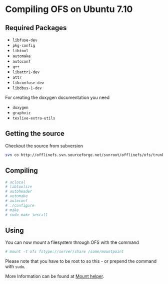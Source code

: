 # Compiling OFS on Ubuntu 7.10

## Required Packages

* `libfuse-dev`
* `pkg-config`
* `libtool`
* `automake`
* `autoconf`
* `g++`
* `libattr1-dev`
* `attr`
* `libconfuse-dev`
* `libdbus-1-dev`

For creating the doxygen documentation you need

* `doxygen`
* `graphviz `
* `texlive-extra-utils`

## Getting the source

Checkout the source from subversion 
```sh
svn co http://offlinefs.svn.sourceforge.net/svnroot/offlinefs/ofs/trunk ofsproject
```

## Compiling

```sh
# aclocal
# libtoolize
# autoheader
# automake
# autoconf
# ./configure
# make
# sudo make install
```

## Using

You can now mount a filesystem through OFS with the command

```sh
# mount -t ofs fstype://server/share /some/mountpoint
```

Please note that you have to be root to so this - or prepend the command with `sudo`.

More Information can be found at [Mount helper](../mounthelper/index.md).
